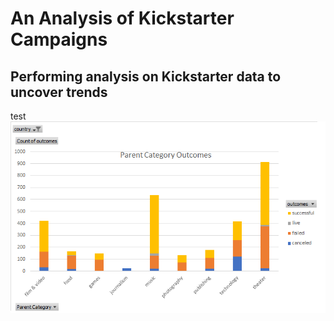 # An Analysis of Kickstarter Campaigns
Performing analysis on Kickstarter data to uncover trends
---

test
<img src="chart1.png"></img>


